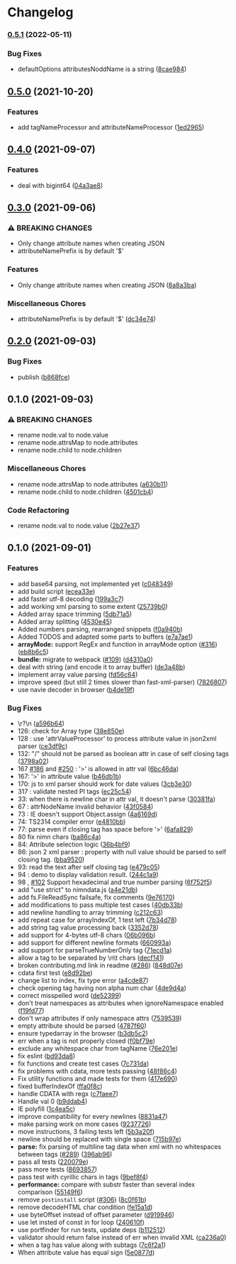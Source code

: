# Changelog

### [0.5.1](https://www.github.com/cheminfo/arraybuffer-xml-parser/compare/v0.5.0...v0.5.1) (2022-05-11)


### Bug Fixes

* defaultOptions attributesNoddName is a string ([8cae984](https://www.github.com/cheminfo/arraybuffer-xml-parser/commit/8cae9848fbd644e937fedda8f9923042ce50688f))

## [0.5.0](https://www.github.com/cheminfo/arraybuffer-xml-parser/compare/v0.4.0...v0.5.0) (2021-10-20)


### Features

* add tagNameProcessor and attributeNameProcessor ([1ed2965](https://www.github.com/cheminfo/arraybuffer-xml-parser/commit/1ed296551d04197609a5d30971d5096db812baa7))

## [0.4.0](https://www.github.com/cheminfo/arraybuffer-xml-parser/compare/v0.3.0...v0.4.0) (2021-09-07)


### Features

* deal with bigint64 ([04a3ae8](https://www.github.com/cheminfo/arraybuffer-xml-parser/commit/04a3ae88292d531fe9a36d991fa8fb78a614bc94))

## [0.3.0](https://www.github.com/cheminfo/arraybuffer-xml-parser/compare/v0.2.0...v0.3.0) (2021-09-06)


### ⚠ BREAKING CHANGES

* Only change attribute names when creating JSON
* attributeNamePrefix is by default '$'

### Features

* Only change attribute names when creating JSON ([8a8a3ba](https://www.github.com/cheminfo/arraybuffer-xml-parser/commit/8a8a3ba1bcd652be39cc659b42f717627141d9b4))


### Miscellaneous Chores

* attributeNamePrefix is by default '$' ([dc34e74](https://www.github.com/cheminfo/arraybuffer-xml-parser/commit/dc34e748d36220000784bdee9e829695e94589a1))

## [0.2.0](https://www.github.com/cheminfo/arraybuffer-xml-parser/compare/v0.1.0...v0.2.0) (2021-09-03)


### Bug Fixes

* publish ([b868fce](https://www.github.com/cheminfo/arraybuffer-xml-parser/commit/b868fce371514607ffb19dc577a6db94df817665))

## 0.1.0 (2021-09-03)


### ⚠ BREAKING CHANGES

* rename node.val to node.value
* rename node.attrsMap to node.attributes
* rename node.child to node.children

### Miscellaneous Chores

* rename node.attrsMap to node.attributes ([a630b11](https://www.github.com/cheminfo/arraybuffer-xml-parser/commit/a630b11d3627bc8c960e671088267d83472ae9f4))
* rename node.child to node.children ([4501cb4](https://www.github.com/cheminfo/arraybuffer-xml-parser/commit/4501cb4835741d2b50a49c7f50cbad1a6d67ef4d))


### Code Refactoring

* rename node.val to node.value ([2b27e37](https://www.github.com/cheminfo/arraybuffer-xml-parser/commit/2b27e37fefa80d920b0d255ab4f59f90eee15386))

## 0.1.0 (2021-09-01)


### Features

* add base64 parsing, not implemented yet ([c048349](https://www.github.com/cheminfo/arraybuffer-xml-parser/commit/c048349b6de7fdec426da3dc1b6f781919e9cd3a))
* add build script ([ecea33e](https://www.github.com/cheminfo/arraybuffer-xml-parser/commit/ecea33e2f865ce370e44a4404fce40599e8a0372))
* add faster utf-8 decoding ([199a3c7](https://www.github.com/cheminfo/arraybuffer-xml-parser/commit/199a3c7d0872953f7c904de398fefd8a34aab926))
* add working xml parsing to some extent ([25739b0](https://www.github.com/cheminfo/arraybuffer-xml-parser/commit/25739b0ac8ebd7a7f74e7025065b49e8364f13a8))
* Added array space trimming ([5db71a5](https://www.github.com/cheminfo/arraybuffer-xml-parser/commit/5db71a52cb7657e1bf004ad7ab854832750f0f7b))
* Added array splitting ([4530e45](https://www.github.com/cheminfo/arraybuffer-xml-parser/commit/4530e455cfae31c00f87c2fa2628ef4d96c77794))
* Added numbers parsing, rearranged snippets ([f0a940b](https://www.github.com/cheminfo/arraybuffer-xml-parser/commit/f0a940b4596735213a04fa0819e0af1344601acf))
* Added TODOS and adapted some parts to buffers ([e7a7ae1](https://www.github.com/cheminfo/arraybuffer-xml-parser/commit/e7a7ae1681d8483df66f1371d17f6ba13977acce))
* **arrayMode:** support RegEx and function in arrayMode option ([#316](https://www.github.com/cheminfo/arraybuffer-xml-parser/issues/316)) ([eb8b6c5](https://www.github.com/cheminfo/arraybuffer-xml-parser/commit/eb8b6c5ef7e0834fb9b410e60ff15c9257701a62))
* **bundle:** migrate to webpack ([#109](https://www.github.com/cheminfo/arraybuffer-xml-parser/issues/109)) ([d4310a0](https://www.github.com/cheminfo/arraybuffer-xml-parser/commit/d4310a07ab72a01f7550af52ff7fa22ec9e135fc))
* deal with string (and encode it to array buffer) ([de3a48b](https://www.github.com/cheminfo/arraybuffer-xml-parser/commit/de3a48b6daa278f9ee69b15d633c13b0b9edab53))
* implement array value parsing ([fd56c64](https://www.github.com/cheminfo/arraybuffer-xml-parser/commit/fd56c64ed84f27ce4e395f0389774492d26e83a7))
* improve speed (but still 2 times slower than fast-xml-parser) ([7826807](https://www.github.com/cheminfo/arraybuffer-xml-parser/commit/7826807d92e96cd15d34a05ecf0067534cf24bef))
* use navie decoder in browser ([b4de19f](https://www.github.com/cheminfo/arraybuffer-xml-parser/commit/b4de19f5db5204a37c8be2dc171cd7ce153db6e1))


### Bug Fixes

* \r?\n ([a596b64](https://www.github.com/cheminfo/arraybuffer-xml-parser/commit/a596b6454d56b9160d7c242621c6cf92c91022ed))
* 126: check for Array type ([38e850e](https://www.github.com/cheminfo/arraybuffer-xml-parser/commit/38e850ec3dedc514ce347940d065712dc52f11dd))
* 128 : use 'attrValueProcessor' to process attribute value in json2xml parser ([ce3df9c](https://www.github.com/cheminfo/arraybuffer-xml-parser/commit/ce3df9c35be30d0e34661f491164b9afee5365ca))
* 132: "/" should not be parsed as boolean attr in case of self closing tags ([3798a02](https://www.github.com/cheminfo/arraybuffer-xml-parser/commit/3798a02bed103e847f3b75356e3d5bf6894a3950))
* 167 [#186](https://www.github.com/cheminfo/arraybuffer-xml-parser/issues/186) and [#250](https://www.github.com/cheminfo/arraybuffer-xml-parser/issues/250) : '>' is allowed in attr val ([6bc46da](https://www.github.com/cheminfo/arraybuffer-xml-parser/commit/6bc46da9f9859cd945b10610ee3a133eed8e9c1c))
* 167: '>' in attribute value ([b46db1b](https://www.github.com/cheminfo/arraybuffer-xml-parser/commit/b46db1bd5f5d404374cecaf721c66364e2483a98))
* 170: js to xml parser should work for date values ([3cb3e30](https://www.github.com/cheminfo/arraybuffer-xml-parser/commit/3cb3e30ff1c18729429691469420f45ed15561cc))
* 317 : validate nested PI tags ([ec25c54](https://www.github.com/cheminfo/arraybuffer-xml-parser/commit/ec25c54932863964a844769563fcca0b6ddc9d46))
* 33: when there is newline char in attr val, it doesn't parse ([30381fa](https://www.github.com/cheminfo/arraybuffer-xml-parser/commit/30381fa92e9a954ba7e6880186e65319432db4cc))
* 67 : attrNodeName invalid behavior ([43f0584](https://www.github.com/cheminfo/arraybuffer-xml-parser/commit/43f058410bebf037f9adab5654cf61e55d804ce5))
* 73 : IE doesn't support Object.assign ([4a6169d](https://www.github.com/cheminfo/arraybuffer-xml-parser/commit/4a6169dd6da9c1b3c12af5eb412349e0428804f7))
* 74: TS2314 compiler error ([e4810bb](https://www.github.com/cheminfo/arraybuffer-xml-parser/commit/e4810bb09e956f50669ac31cc741c8df7208cc81))
* 77: parse even if closing tag has space before '>' ([6afa829](https://www.github.com/cheminfo/arraybuffer-xml-parser/commit/6afa829a90cd694911abf252ae2ee408149c8b80))
* 80 fix nimn chars ([ba86c4a](https://www.github.com/cheminfo/arraybuffer-xml-parser/commit/ba86c4ad5fc90f09d651f28b4471fa14094a1f56))
* 84: Attribute selection logic ([36b4bf9](https://www.github.com/cheminfo/arraybuffer-xml-parser/commit/36b4bf951200bdc23da5e705c7c659b95616c307))
* 86: json 2 xml parser : property with null value should be parsed to self closing tag. ([bba9520](https://www.github.com/cheminfo/arraybuffer-xml-parser/commit/bba9520e3232cc9de1ae85c9dfd11b6efcc5b092))
* 93: read the text after self closing tag ([e479c05](https://www.github.com/cheminfo/arraybuffer-xml-parser/commit/e479c0592e95516ce0e37be6fcd35309fdb8025a))
* 94 : demo to display validation result. ([244c1a9](https://www.github.com/cheminfo/arraybuffer-xml-parser/commit/244c1a916a49965232994be7e6439acceee46a79))
* 98 , [#102](https://www.github.com/cheminfo/arraybuffer-xml-parser/issues/102) Support hexadecimal and true number parsing ([6f752f5](https://www.github.com/cheminfo/arraybuffer-xml-parser/commit/6f752f5c39e97d07cd911ba79042b151ca1a293f))
* add "use strict" to nimndata.js ([a4e21db](https://www.github.com/cheminfo/arraybuffer-xml-parser/commit/a4e21db593bad12b18d107b7c35ad466b3bd713a))
* add fs.FileReadSync failsafe, fix comments ([9e76170](https://www.github.com/cheminfo/arraybuffer-xml-parser/commit/9e76170e960b538c6b5bf3729d5f115a331f9b5c))
* add modifications to pass multiple test cases ([40db33b](https://www.github.com/cheminfo/arraybuffer-xml-parser/commit/40db33bbf7005f88ea26d4f7315f44deed227905))
* add newline handling to array trimming ([c212c63](https://www.github.com/cheminfo/arraybuffer-xml-parser/commit/c212c636fe8b4583691aaca2a656d637101b39b5))
* add repeat case for arrayIndexOf, 1 test left ([7b34d78](https://www.github.com/cheminfo/arraybuffer-xml-parser/commit/7b34d78038dc86892c012e6fa83891543d3c4b7e))
* add string tag value processing back ([3352d78](https://www.github.com/cheminfo/arraybuffer-xml-parser/commit/3352d7810e0c41a00a4d1a77b8abf70c97b98865))
* add support for 4-bytes utf-8 chars ([06b096b](https://www.github.com/cheminfo/arraybuffer-xml-parser/commit/06b096b4af1bbe00e19b2349623d15f996d16b4a))
* add support for different newline formats ([660993a](https://www.github.com/cheminfo/arraybuffer-xml-parser/commit/660993a47340c038f0c4bd6a7debe4af59908d63))
* add support for parseTrueNumberOnly tag ([71ecd1a](https://www.github.com/cheminfo/arraybuffer-xml-parser/commit/71ecd1a63b3ecaa57ddc74f9e1a49e6ed55e311a))
* allow a tag to be separated by \n\t chars ([decf141](https://www.github.com/cheminfo/arraybuffer-xml-parser/commit/decf141f9c81c80670d2f3f69fa0b8f0ca7a0b98))
* broken contributing.md link in readme ([#286](https://www.github.com/cheminfo/arraybuffer-xml-parser/issues/286)) ([848d07e](https://www.github.com/cheminfo/arraybuffer-xml-parser/commit/848d07e7fe2d62799b2c7b604e340d3df700f7e7))
* cdata first test ([e8d92be](https://www.github.com/cheminfo/arraybuffer-xml-parser/commit/e8d92be9a516571e8d229fd3de0de8d272ed0e6e))
* change list to index, fix type error ([a4cde87](https://www.github.com/cheminfo/arraybuffer-xml-parser/commit/a4cde87cdc11b247ffbd695a8d75c147638eb29f))
* check opening tag having non alpha num char ([4de9d4a](https://www.github.com/cheminfo/arraybuffer-xml-parser/commit/4de9d4a97a747b148ef9f8845bad84c8f3840186))
* correct misspelled word ([de52399](https://www.github.com/cheminfo/arraybuffer-xml-parser/commit/de5239909f6c3af8e1f042b008f0c877da9b068c))
* don't treat namespaces as attributes when ignoreNamespace enabled ([f19fd77](https://www.github.com/cheminfo/arraybuffer-xml-parser/commit/f19fd7718a7f93d9d40e939faee08244b4f360c8))
* don't wrap attributes if only namespace attrs ([7539539](https://www.github.com/cheminfo/arraybuffer-xml-parser/commit/75395394099a754aad0dcad0fb91cc0ccb7ef4c5))
* empty attribute should be parsed ([4787f60](https://www.github.com/cheminfo/arraybuffer-xml-parser/commit/4787f6025098214efeb60693304897898b272513))
* ensure typedarray in the browser ([b3db5c2](https://www.github.com/cheminfo/arraybuffer-xml-parser/commit/b3db5c2a8a8a25dd3523e8fbbbc7ad5fa364a5d3))
* err when a tag is not properly closed ([f0bf79e](https://www.github.com/cheminfo/arraybuffer-xml-parser/commit/f0bf79e24475f96c48103bc170838f0a13695e78))
* exclude any whitespace char from tagName ([76e201e](https://www.github.com/cheminfo/arraybuffer-xml-parser/commit/76e201e27902387a9007c79607c88422e03b0333))
* fix eslint ([bd93da8](https://www.github.com/cheminfo/arraybuffer-xml-parser/commit/bd93da8c7f52dac5d5cf5953cbc3f6d32d5a813a))
* fix functions and create test cases ([7c731da](https://www.github.com/cheminfo/arraybuffer-xml-parser/commit/7c731dab63285fb4690e09e7460d054d798f1bb9))
* fix problems with cdata, more tests passing ([48f86c4](https://www.github.com/cheminfo/arraybuffer-xml-parser/commit/48f86c4bf6ce63dc42e7440b155e707fb1710298))
* Fix utility functions and made tests for them ([417e690](https://www.github.com/cheminfo/arraybuffer-xml-parser/commit/417e6900a10e3134d49cca283808c003d7871c53))
* fixed bufferIndexOf ([ffa0f8c](https://www.github.com/cheminfo/arraybuffer-xml-parser/commit/ffa0f8c56fcd9f0159c531a0e6adebcc6c51b185))
* handle CDATA with regx ([c7faee7](https://www.github.com/cheminfo/arraybuffer-xml-parser/commit/c7faee75dd7bc5e9ab915cd64ca720cbea847b14))
* Handle val 0 ([b9ddab4](https://www.github.com/cheminfo/arraybuffer-xml-parser/commit/b9ddab43baf57bf0094c94f3156687014d3aaa37))
* IE polyfill ([1c4ea5c](https://www.github.com/cheminfo/arraybuffer-xml-parser/commit/1c4ea5c1e26df660a70321327b53564aa13b8e17))
* improve compatibility for every newlines ([8831a47](https://www.github.com/cheminfo/arraybuffer-xml-parser/commit/8831a47fc172dd5b477c2f8b1d8f88759547a029))
* make parsing work on more cases ([9237726](https://www.github.com/cheminfo/arraybuffer-xml-parser/commit/9237726b14b736ef78b9aab81bca2f2f69eb5e93))
* move instructions, 3 failing tests left ([5b3a20f](https://www.github.com/cheminfo/arraybuffer-xml-parser/commit/5b3a20f283c45b3d7d3a4683139a219b1c0ec784))
* newline should be replaced with single space ([715b97e](https://www.github.com/cheminfo/arraybuffer-xml-parser/commit/715b97e64a1ae3225278003c55a890ab656e6e58))
* **parse:** fix parsing of multiline tag data when xml with no whitespaces between tags ([#289](https://www.github.com/cheminfo/arraybuffer-xml-parser/issues/289)) ([396ab96](https://www.github.com/cheminfo/arraybuffer-xml-parser/commit/396ab96f8bd1f9953cfeff6c6b630396dd5f045a))
* pass all tests ([220079e](https://www.github.com/cheminfo/arraybuffer-xml-parser/commit/220079e3bc34f9228e6a150312e8b6e4e67c4858))
* pass more tests ([8693857](https://www.github.com/cheminfo/arraybuffer-xml-parser/commit/8693857acd02f684547c40ca067600c2c5444eb2))
* pass test with cyrillic chars in tags ([9bef8f4](https://www.github.com/cheminfo/arraybuffer-xml-parser/commit/9bef8f454551187c6fe1b8a41ff0dc97cf127bb3))
* **performance:** compare with substr faster than several index comparison ([55149f6](https://www.github.com/cheminfo/arraybuffer-xml-parser/commit/55149f6d7b295b050d1d416c05e04446fba1a792))
* remove `postinstall` script ([#306](https://www.github.com/cheminfo/arraybuffer-xml-parser/issues/306)) ([8c0f61b](https://www.github.com/cheminfo/arraybuffer-xml-parser/commit/8c0f61b7bc801e37139e22bf43c0ce72d52b180e))
* remove decodeHTML char condition ([fe15a1d](https://www.github.com/cheminfo/arraybuffer-xml-parser/commit/fe15a1da716efa5498f63dda9c7e9ac9e72fe1c7))
* use byteOffset instead of offset parameter ([d919946](https://www.github.com/cheminfo/arraybuffer-xml-parser/commit/d91994661bf33f0403de3f5bcf7358a8ef8a8d41))
* use let insted of const in for loop ([240610f](https://www.github.com/cheminfo/arraybuffer-xml-parser/commit/240610fe3fb16f5220ab08b67832cacfba5bb20e))
* use portfinder for run tests, update deps ([b112512](https://www.github.com/cheminfo/arraybuffer-xml-parser/commit/b11251299993b2acf91c2043188dce7a27e5abb2))
* validator should return false instead of err when invalid XML ([ca236a0](https://www.github.com/cheminfo/arraybuffer-xml-parser/commit/ca236a0ffde582adccb55daa5f88111192344d26))
* when a tag has value along with subtags ([7c6f2a1](https://www.github.com/cheminfo/arraybuffer-xml-parser/commit/7c6f2a1f11477613e1525023650ebb95e82c5382))
* When attribute value has equal sign ([5e0877d](https://www.github.com/cheminfo/arraybuffer-xml-parser/commit/5e0877de81feaef786527198b5a7862f79f7301e))
